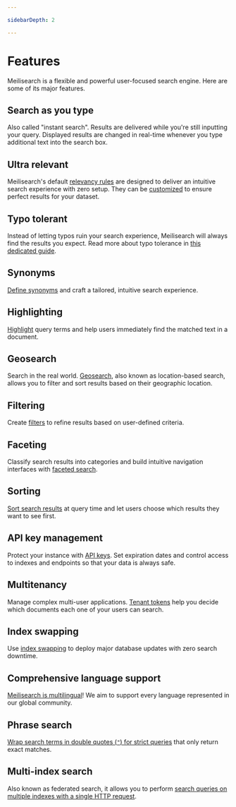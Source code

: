 ```yaml
---

sidebarDepth: 2

---
```


# Features

Meilisearch is a flexible and powerful user-focused search engine. Here are some of its major features.

## Search as you type

Also called "instant search". Results are delivered while you're still inputting your query. Displayed results are changed in real-time whenever you type additional text into the search box.

## Ultra relevant

Meilisearch's default [relevancy rules](/learn/core_concepts/relevancy.md) are designed to deliver an intuitive search experience with zero setup. They can be [customized](/reference/api/settings.md#ranking-rules) to ensure perfect results for your dataset.

## Typo tolerant

Instead of letting typos ruin your search experience, Meilisearch will always find the results you expect. Read more about typo tolerance in [this dedicated guide](/learn/configuration/typo_tolerance.md).

## Synonyms

[Define synonyms](/learn/configuration/synonyms.md) and craft a tailored, intuitive search experience.

## Highlighting

[Highlight](/reference/api/search.md#attributes-to-highlight) query terms and help users immediately find the matched text in a document.

## Geosearch

Search in the real world. [Geosearch](/learn/advanced/geosearch.md), also known as location-based search, allows you to filter and sort results based on their geographic location.

## Filtering

Create [filters](/learn/advanced/filtering.md) to refine results based on user-defined criteria.

## Faceting

Classify search results into categories and build intuitive navigation interfaces with [faceted search](/learn/advanced/faceted_search.md).

## Sorting

[Sort search results](/learn/advanced/sorting.md) at query time and let users choose which results they want to see first.

## API key management

Protect your instance with [API keys](/learn/security/master_api_keys.md). Set expiration dates and control access to indexes and endpoints so that your data is always safe.

## Multitenancy

Manage complex multi-user applications. [Tenant tokens](/learn/security/tenant_tokens.md) help you decide which documents each one of your users can search.

## Index swapping

Use [index swapping](/learn/core_concepts/indexes.md#swapping-indexes) to deploy major database updates with zero search downtime.

## Comprehensive language support

[Meilisearch is multilingual](/learn/what_is_meilisearch/language.md)! We aim to support every language represented in our global community.

## Phrase search

[Wrap search terms in double quotes (`"`) for strict queries](/reference/api/search.md#phrase-search) that only return exact matches.

## Multi-index search

Also known as federated search, it allows you to perform [search queries on multiple indexes with a single HTTP request](/reference/api/multi_search.md).
